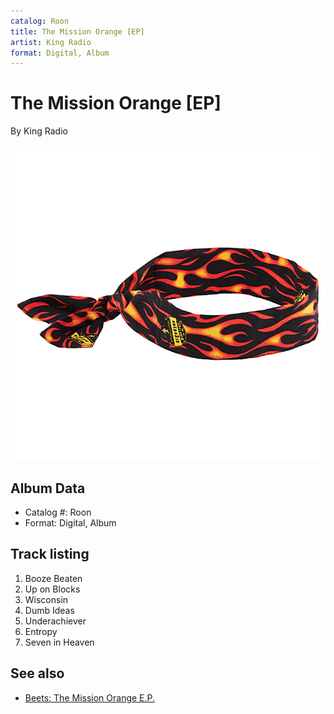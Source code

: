 ```yaml
---
catalog: Roon
title: The Mission Orange [EP]
artist: King Radio
format: Digital, Album
---
```


# The Mission Orange [EP]

By King Radio

![](../../assets/albumcovers/King_Radio-The_Mission_Orange_[EP].png)

## Album Data

- Catalog #: Roon
- Format: Digital, Album


## Track listing


1. Booze Beaten
2. Up on Blocks
3. Wisconsin
4. Dumb Ideas
5. Underachiever
6. Entropy
7. Seven in Heaven


## See also

- [Beets: The Mission Orange E.P.](../../Beets/King_Radio/The_Mission_Orange_EP.md)
